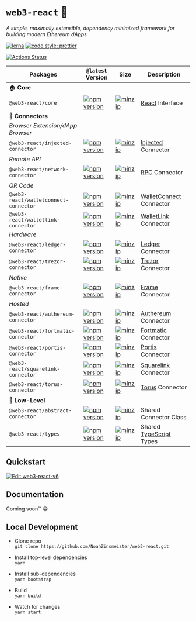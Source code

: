 # `web3-react` 🧰

_A simple, maximally extensible, dependency minimized framework for building modern Ethereum dApps_

[![lerna](https://img.shields.io/badge/maintained%20with-lerna-cc00ff.svg)](https://lerna.js.org/)
[![code style: prettier](https://img.shields.io/badge/code_style-prettier-ff69b4.svg?style=flat-square)](https://github.com/prettier/prettier)

[![Actions Status](https://github.com/NoahZinsmeister/web3-react/workflows/CI/badge.svg)](https://github.com/NoahZinsmeister/web3-react/actions)

| Packages                              | `@latest` Version                                                                                                                                                         | Size                                                                                                                                                                                 | Description                                                                         |
| ------------------------------------- | ------------------------------------------------------------------------------------------------------------------------------------------------------------------------- | ------------------------------------------------------------------------------------------------------------------------------------------------------------------------------------ | ----------------------------------------------------------------------------------- |
| 🏠 **Core**                           |
| `@web3-react/core`                    | [![npm version](https://img.shields.io/npm/v/@web3-react/core/latest.svg)](https://www.npmjs.com/package/@web3-react/core/v/latest)                                       | [![minzip](https://img.shields.io/bundlephobia/minzip/@web3-react/core/latest.svg)](https://bundlephobia.com/result?p=@web3-react/core@latest)                                       | [React](https://reactjs.org/) Interface                                             |
| 🔌 **Connectors**                     |
| _Browser Extension/dApp Browser_      |
| `@web3-react/injected-connector`      | [![npm version](https://img.shields.io/npm/v/@web3-react/injected-connector/latest.svg)](https://www.npmjs.com/package/@web3-react/injected-connector/v/latest)           | [![minzip](https://img.shields.io/bundlephobia/minzip/@web3-react/injected-connector/latest.svg)](https://bundlephobia.com/result?p=@web3-react/injected-connector@latest)           | [Injected](https://github.com/ethereum/EIPs/blob/master/EIPS/eip-1193.md) Connector |
| _Remote API_                          |
| `@web3-react/network-connector`       | [![npm version](https://img.shields.io/npm/v/@web3-react/network-connector/latest.svg)](https://www.npmjs.com/package/@web3-react/network-connector/v/latest)             | [![minzip](https://img.shields.io/bundlephobia/minzip/@web3-react/network-connector/latest.svg)](https://bundlephobia.com/result?p=@web3-react/network-connector@latest)             | [RPC](https://github.com/ethereum/wiki/wiki/JSON-RPC) Connector                     |
| _QR Code_                             |
| `@web3-react/walletconnect-connector` | [![npm version](https://img.shields.io/npm/v/@web3-react/walletconnect-connector/latest.svg)](https://www.npmjs.com/package/@web3-react/walletconnect-connector/v/latest) | [![minzip](https://img.shields.io/bundlephobia/minzip/@web3-react/walletconnect-connector/latest.svg)](https://bundlephobia.com/result?p=@web3-react/walletconnect-connector@latest) | [WalletConnect](https://walletconnect.org/) Connector                               |
| `@web3-react/walletlink-connector`    | [![npm version](https://img.shields.io/npm/v/@web3-react/walletlink-connector/latest.svg)](https://www.npmjs.com/package/@web3-react/walletlink-connector/v/latest)       | [![minzip](https://img.shields.io/bundlephobia/minzip/@web3-react/walletlink-connector/latest.svg)](https://bundlephobia.com/result?p=@web3-react/walletlink-connector@latest)       | [WalletLink](https://www.walletlink.org/#/) Connector                               |
| _Hardware_                            |
| `@web3-react/ledger-connector`        | [![npm version](https://img.shields.io/npm/v/@web3-react/ledger-connector/latest.svg)](https://www.npmjs.com/package/@web3-react/ledger-connector/v/latest)               | [![minzip](https://img.shields.io/bundlephobia/minzip/@web3-react/ledger-connector/latest.svg)](https://bundlephobia.com/result?p=@web3-react/ledger-connector@latest)               | [Ledger](https://www.ledger.com/) Connector                                         |
| `@web3-react/trezor-connector`        | [![npm version](https://img.shields.io/npm/v/@web3-react/trezor-connector/latest.svg)](https://www.npmjs.com/package/@web3-react/trezor-connector/v/latest)               | [![minzip](https://img.shields.io/bundlephobia/minzip/@web3-react/trezor-connector/latest.svg)](https://bundlephobia.com/result?p=@web3-react/trezor-connector@latest)               | [Trezor](https://trezor.io/) Connector                                              |
| _Native_                              |
| `@web3-react/frame-connector`         | [![npm version](https://img.shields.io/npm/v/@web3-react/frame-connector/latest.svg)](https://www.npmjs.com/package/@web3-react/frame-connector/v/latest)                 | [![minzip](https://img.shields.io/bundlephobia/minzip/@web3-react/frame-connector/latest.svg)](https://bundlephobia.com/result?p=@web3-react/frame-connector@latest)                 | [Frame](https://frame.sh/) Connector                                                |
| _Hosted_                              |
| `@web3-react/authereum-connector`     | [![npm version](https://img.shields.io/npm/v/@web3-react/authereum-connector/latest.svg)](https://www.npmjs.com/package/@web3-react/authereum-connector/v/latest)         | [![minzip](https://img.shields.io/bundlephobia/minzip/@web3-react/authereum-connector/latest.svg)](https://bundlephobia.com/result?p=@web3-react/authereum-connector@latest)         | [Authereum](https://authereum.org/) Connector                                       |
| `@web3-react/fortmatic-connector`     | [![npm version](https://img.shields.io/npm/v/@web3-react/fortmatic-connector/latest.svg)](https://www.npmjs.com/package/@web3-react/fortmatic-connector/v/latest)         | [![minzip](https://img.shields.io/bundlephobia/minzip/@web3-react/fortmatic-connector/latest.svg)](https://bundlephobia.com/result?p=@web3-react/fortmatic-connector@latest)         | [Fortmatic](https://fortmatic.com/) Connector                                       |
| `@web3-react/portis-connector`        | [![npm version](https://img.shields.io/npm/v/@web3-react/portis-connector/latest.svg)](https://www.npmjs.com/package/@web3-react/portis-connector/v/latest)               | [![minzip](https://img.shields.io/bundlephobia/minzip/@web3-react/portis-connector/latest.svg)](https://bundlephobia.com/result?p=@web3-react/portis-connector@latest)               | [Portis](https://www.portis.io/) Connector                                          |
| `@web3-react/squarelink-connector`    | [![npm version](https://img.shields.io/npm/v/@web3-react/squarelink-connector/latest.svg)](https://www.npmjs.com/package/@web3-react/squarelink-connector/v/latest)       | [![minzip](https://img.shields.io/bundlephobia/minzip/@web3-react/squarelink-connector/latest.svg)](https://bundlephobia.com/result?p=@web3-react/squarelink-connector@latest)       | [Squarelink](https://squarelink.com/) Connector                                     |
| `@web3-react/torus-connector`         | [![npm version](https://img.shields.io/npm/v/@web3-react/torus-connector/latest.svg)](https://www.npmjs.com/package/@web3-react/torus-connector/v/latest)                 | [![minzip](https://img.shields.io/bundlephobia/minzip/@web3-react/torus-connector/latest.svg)](https://bundlephobia.com/result?p=@web3-react/torus-connector@latest)                 | [Torus](https://tor.us/) Connector                                                  |
| 🐉 **Low-Level**                      |
| `@web3-react/abstract-connector`      | [![npm version](https://img.shields.io/npm/v/@web3-react/abstract-connector/latest.svg)](https://www.npmjs.com/package/@web3-react/abstract-connector/v/latest)           | [![minzip](https://img.shields.io/bundlephobia/minzip/@web3-react/abstract-connector/latest.svg)](https://bundlephobia.com/result?p=@web3-react/abstract-connector@latest)           | Shared Connector Class                                                              |
| `@web3-react/types`                   | [![npm version](https://img.shields.io/npm/v/@web3-react/types/latest.svg)](https://www.npmjs.com/package/@web3-react/types/v/latest)                                     | [![minzip](https://img.shields.io/bundlephobia/minzip/@web3-react/types/latest.svg)](https://bundlephobia.com/result?p=@web3-react/types@latest)                                     | Shared [TypeScript](https://www.typescriptlang.org/) Types                          |

## Quickstart

[![Edit web3-react-v6](https://codesandbox.io/static/img/play-codesandbox.svg)](https://codesandbox.io/s/web3-react-v6-8rg3h?fontsize=14&hidenavigation=1&theme=dark)

## Documentation

Coming soon™️ 😁

## Local Development

- Clone repo\
  `git clone https://github.com/NoahZinsmeister/web3-react.git`

- Install top-level dependencies\
  `yarn`

- Install sub-dependencies\
  `yarn bootstrap`

- Build\
  `yarn build`

- Watch for changes\
  `yarn start`
